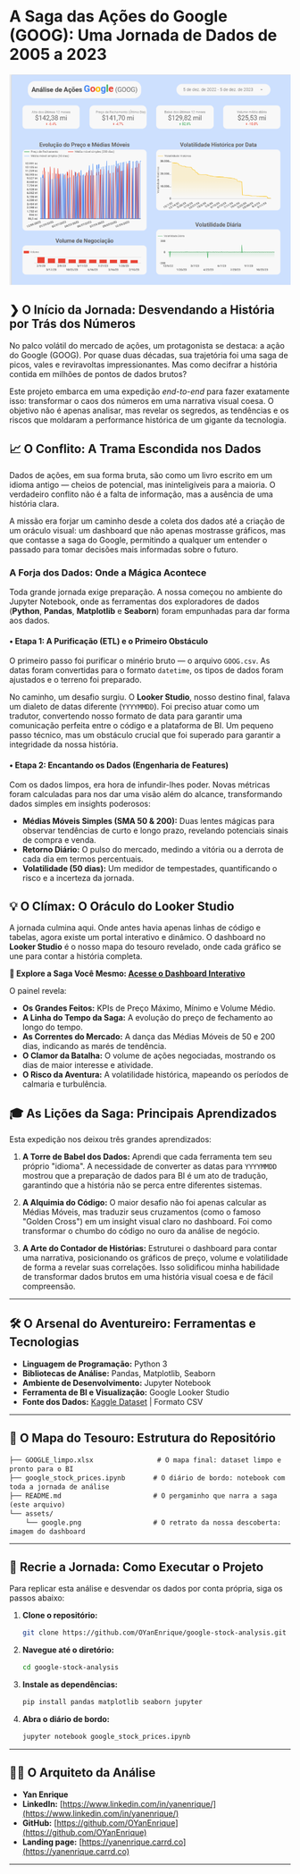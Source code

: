 # A Saga das Ações do Google (GOOG): Uma Jornada de Dados de 2005 a 2023

![Dashboard de Análise de Ações do Google](./assets/google.png)

## ❯ O Início da Jornada: Desvendando a História por Trás dos Números

No palco volátil do mercado de ações, um protagonista se destaca: a ação do Google (GOOG). Por quase duas décadas, sua trajetória foi uma saga de picos, vales e reviravoltas impressionantes. Mas como decifrar a história contida em milhões de pontos de dados brutos?

Este projeto embarca em uma expedição *end-to-end* para fazer exatamente isso: transformar o caos dos números em uma narrativa visual coesa. O objetivo não é apenas analisar, mas revelar os segredos, as tendências e os riscos que moldaram a performance histórica de um gigante da tecnologia.

## 📈 O Conflito: A Trama Escondida nos Dados

Dados de ações, em sua forma bruta, são como um livro escrito em um idioma antigo — cheios de potencial, mas ininteligíveis para a maioria. O verdadeiro conflito não é a falta de informação, mas a ausência de uma história clara.

A missão era forjar um caminho desde a coleta dos dados até a criação de um oráculo visual: um dashboard que não apenas mostrasse gráficos, mas que contasse a saga do Google, permitindo a qualquer um entender o passado para tomar decisões mais informadas sobre o futuro.

### A Forja dos Dados: Onde a Mágica Acontece

Toda grande jornada exige preparação. A nossa começou no ambiente do Jupyter Notebook, onde as ferramentas dos exploradores de dados (**Python**, **Pandas**, **Matplotlib** e **Seaborn**) foram empunhadas para dar forma aos dados.

#### • Etapa 1: A Purificação (ETL) e o Primeiro Obstáculo

O primeiro passo foi purificar o minério bruto — o arquivo `GOOG.csv`. As datas foram convertidas para o formato `datetime`, os tipos de dados foram ajustados e o terreno foi preparado.

No caminho, um desafio surgiu. O **Looker Studio**, nosso destino final, falava um dialeto de datas diferente (`YYYYMMDD`). Foi preciso atuar como um tradutor, convertendo nosso formato de data para garantir uma comunicação perfeita entre o código e a plataforma de BI. Um pequeno passo técnico, mas um obstáculo crucial que foi superado para garantir a integridade da nossa história.

#### • Etapa 2: Encantando os Dados (Engenharia de Features)

Com os dados limpos, era hora de infundir-lhes poder. Novas métricas foram calculadas para nos dar uma visão além do alcance, transformando dados simples em insights poderosos:

* **Médias Móveis Simples (SMA 50 & 200):** Duas lentes mágicas para observar tendências de curto e longo prazo, revelando potenciais sinais de compra e venda.
* **Retorno Diário:** O pulso do mercado, medindo a vitória ou a derrota de cada dia em termos percentuais.
* **Volatilidade (50 dias):** Um medidor de tempestades, quantificando o risco e a incerteza da jornada.

## 💡 O Clímax: O Oráculo do Looker Studio

A jornada culmina aqui. Onde antes havia apenas linhas de código e tabelas, agora existe um portal interativo e dinâmico. O dashboard no **Looker Studio** é o nosso mapa do tesouro revelado, onde cada gráfico se une para contar a história completa.

**🔗 Explore a Saga Você Mesmo: [Acesse o Dashboard Interativo](https://lookerstudio.google.com/reporting/8f839b22-f0f4-4a22-88e2-38b560468476)**

O painel revela:
* **Os Grandes Feitos:** KPIs de Preço Máximo, Mínimo e Volume Médio.
* **A Linha do Tempo da Saga:** A evolução do preço de fechamento ao longo do tempo.
* **As Correntes do Mercado:** A dança das Médias Móveis de 50 e 200 dias, indicando as marés de tendência.
* **O Clamor da Batalha:** O volume de ações negociadas, mostrando os dias de maior interesse e atividade.
* **O Risco da Aventura:** A volatilidade histórica, mapeando os períodos de calmaria e turbulência.

## 🎓 As Lições da Saga: Principais Aprendizados

Esta expedição nos deixou três grandes aprendizados:

1.  **A Torre de Babel dos Dados:** Aprendi que cada ferramenta tem seu próprio "idioma". A necessidade de converter as datas para `YYYYMMDD` mostrou que a preparação de dados para BI é um ato de tradução, garantindo que a história não se perca entre diferentes sistemas.

2.  **A Alquimia do Código:** O maior desafio não foi apenas calcular as Médias Móveis, mas traduzir seus cruzamentos (como o famoso "Golden Cross") em um insight visual claro no dashboard. Foi como transformar o chumbo do código no ouro da análise de negócio.

3.  **A Arte do Contador de Histórias:** Estruturei o dashboard para contar uma narrativa, posicionando os gráficos de preço, volume e volatilidade de forma a revelar suas correlações. Isso solidificou minha habilidade de transformar dados brutos em uma história visual coesa e de fácil compreensão.

---

## 🛠️ O Arsenal do Aventureiro: Ferramentas e Tecnologias

* **Linguagem de Programação:** Python 3
* **Bibliotecas de Análise:** Pandas, Matplotlib, Seaborn
* **Ambiente de Desenvolvimento:** Jupyter Notebook
* **Ferramenta de BI e Visualização:** Google Looker Studio
* **Fonte dos Dados:** [Kaggle Dataset](https://www.kaggle.com/datasets/henryshan/google-stock-price) | Formato CSV

---

## 📂 O Mapa do Tesouro: Estrutura do Repositório

```
├── GOOGLE_limpo.xlsx                # O mapa final: dataset limpo e pronto para o BI
├── google_stock_prices.ipynb       # O diário de bordo: notebook com toda a jornada de análise
├── README.md                       # O pergaminho que narra a saga (este arquivo)
└── assets/
    └── google.png                  # O retrato da nossa descoberta: imagem do dashboard
```

---

## 🚀 Recrie a Jornada: Como Executar o Projeto

Para replicar esta análise e desvendar os dados por conta própria, siga os passos abaixo:

1.  **Clone o repositório:**
    ```bash
    git clone https://github.com/OYanEnrique/google-stock-analysis.git
    ```
2.  **Navegue até o diretório:**
    ```bash
    cd google-stock-analysis
    ```
3.  **Instale as dependências:**
    ```bash
    pip install pandas matplotlib seaborn jupyter
    ```
4.  **Abra o diário de bordo:**
    ```bash
    jupyter notebook google_stock_prices.ipynb
    ```

---

## 👨‍💻 O Arquiteto da Análise

* **Yan Enrique**
* **LinkedIn:** [https://www.linkedin.com/in/yanenrique/](https://www.linkedin.com/in/yanenrique/)
* **GitHub:** [https://github.com/OYanEnrique](https://github.com/OYanEnrique)
* **Landing page:** [https://yanenrique.carrd.co](https://yanenrique.carrd.co)


---
